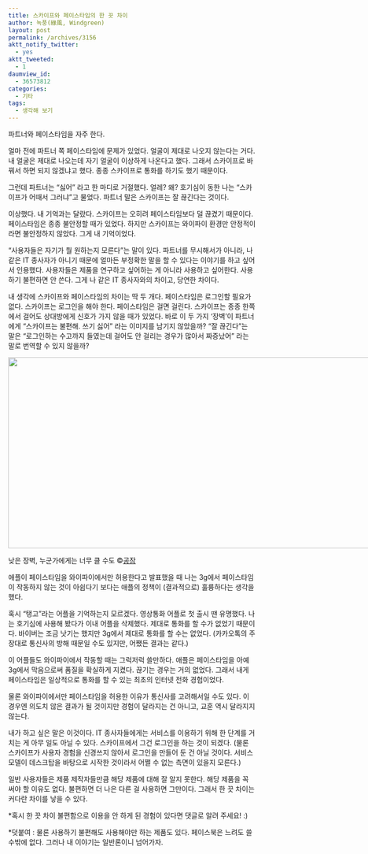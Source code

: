 ```yaml
---
title: 스카이프와 페이스타임의 한 끗 차이
author: 녹풍(綠風, Windgreen)
layout: post
permalink: /archives/3156
aktt_notify_twitter:
  - yes
aktt_tweeted:
  - 1
daumview_id:
  - 36573812
categories:
  - 기타
tags:
  - 생각해 보기
---
```

파트너와 페이스타임을 자주 한다.

얼마 전에 파트너 쪽 페이스타임에 문제가 있었다. 얼굴이 제대로 나오지 않는다는 거다. 내 얼굴은 제대로 나오는데 자기 얼굴이 이상하게 나온다고 했다. 그래서 스카이프로 바꿔서 하면 되지 않겠냐고 했다. 종종 스카이프로 통화를 하기도 했기 때문이다.

그런데 파트너는 &#8220;싫어&#8221; 라고 한 마디로 거절했다. 얼레? 왜? 호기심이 동한 나는 &#8220;스카이프가 어때서 그러냐&#8221;고 물었다. 파트너 말은 스카이프는 잘 끊긴다는 것이다.

이상했다. 내 기억과는 달랐다. 스카이프는 오히려 페이스타임보다 덜 끊겼기 때문이다. 페이스타임은 종종 불안정할 때가 있었다. 하지만 스카이프는 와이파이 환경만 안정적이라면 불안정하지 않았다. 그게 내 기억이었다.

&#8220;사용자들은 자기가 뭘 원하는지 모른다&#8221;는 말이 있다. 파트너를 무시해서가 아니라, 나 같은 IT 종사자가 아니기 때문에 얼마든 부정확한 말을 할 수 있다는 이야기를 하고 싶어서 인용했다. 사용자들은 제품을 연구하고 싶어하는 게 아니라 사용하고 싶어한다. 사용하기 불편하면 안 쓴다. 그게 나 같은 IT 종사자와의 차이고, 당연한 차이다.

내 생각에 스카이프와 페이스타임의 차이는 딱 두 개다. 페이스타임은 로그인할 필요가 없다. 스카이프는 로그인을 해야 한다. 페이스타임은 걸면 걸린다. 스카이프는 종종 한쪽에서 걸어도 상대방에게 신호가 가지 않을 때가 있었다. 바로 이 두 가지 &#8216;장벽&#8217;이 파트너에게 &#8220;스카이프는 불편해. 쓰기 싫어&#8221; 라는 이미지를 남기지 않았을까? &#8220;잘 끊긴다&#8221;는 말은 &#8220;로그인하는 수고까지 들였는데 걸어도 안 걸리는 경우가 많아서 짜증났어&#8221; 라는 말로 번역할 수 있지 않을까?

<div style="width: 765px" class="wp-caption aligncenter">
  <img class=" " src="http://dl.dropbox.com/u/38351999/gongjam/mytory/low_wall_755.JPG" alt="" width="755" height="388" /><p class="wp-caption-text">
    낮은 장벽, 누군가에게는 너무 클 수도 ©<a href="http://gongjam.co.kr/?p=58">공잠</a>
  </p>
</div>

애플이 페이스타임을 와이파이에서만 허용한다고 발표했을 때 나는 3g에서 페이스타임이 작동하지 않는 것이 아쉽다기 보다는 애플의 정책이 (결과적으로) 훌륭하다는 생각을 했다.

혹시 &#8220;탱고&#8221;라는 어플을 기억하는지 모르겠다. 영상통화 어플로 첫 출시 땐 유명했다. 나는 호기심에 사용해 봤다가 이내 어플을 삭제했다. 제대로 통화를 할 수가 없었기 때문이다. 바이버는 조금 낫기는 했지만 3g에서 제대로 통화를 할 수는 없었다. (카카오톡의 주장대로 통신사의 방해 때문일 수도 있지만, 어쨌든 결과는 같다.)

이 어플들도 와이파이에서 작동할 때는 그럭저럭 쓸만하다. 애플은 페이스타임을 아예 3g에서 막음으로써 품질을 확실하게 지켰다. 끊기는 경우는 거의 없었다. 그래서 내게 페이스타임은 일상적으로 통화를 할 수 있는 최초의 인터넷 전화 경험이었다.

물론 와이파이에서만 페이스타임을 허용한 이유가 통신사를 고려해서일 수도 있다. 이 경우엔 의도치 않은 결과가 될 것이지만 경험이 달라지는 건 아니고, 교훈 역시 달라지지 않는다.

내가 하고 싶은 말은 이것이다. IT 종사자들에게는 서비스를 이용하기 위해 한 단계를 거치는 게 아무 일도 아닐 수 있다. 스카이프에서 그건 로그인을 하는 것이 되겠다. (물론 스카이프가 사용자 경험을 신경쓰지 않아서 로그인을 만들어 둔 건 아닐 것이다. 서비스 모델이 데스크탑을 바탕으로 시작한 것이라서 어쩔 수 없는 측면이 있을지 모른다.)

일반 사용자들은 제품 제작자들만큼 해당 제품에 대해 잘 알지 못한다. 해당 제품을 꼭 써야 할 이유도 없다. 불편하면 더 나은 다른 걸 사용하면 그만이다. 그래서 한 끗 차이는 커다란 차이를 낳을 수 있다.

*혹시 한 끗 차이 불편함으로 이용을 안 하게 된 경험이 있다면 댓글로 알려 주세요! :)

*덧붙여 : 물론 사용하기 불편해도 사용해야만 하는 제품도 있다. 페이스북은 느려도 쓸 수밖에 없다. 그러나 내 이야기는 일반론이니 넘어가자.